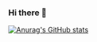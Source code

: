 ### Hi there 👋

[![Anurag's GitHub stats](https://github-readme-stats.vercel.app/api?username=liqikai9&show_icons=true&count_private=true&theme=radical)](https://github.com/anuraghazra/github-readme-stats)

<!--
**liqikai9/liqikai9** is a ✨ _special_ ✨ repository because its `README.md` (this file) appears on your GitHub profile.

Here are some ideas to get you started:

- 🔭 I’m currently working on ...
- 🌱 I’m currently learning ...
- 👯 I’m looking to collaborate on ...
- 🤔 I’m looking for help with ...
- 💬 Ask me about ...
- 📫 How to reach me: ...
- 😄 Pronouns: ...
- ⚡ Fun fact: ...
-->
